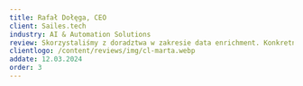 ```yaml
---
title: Rafał Dołęga, CEO
client: Sailes.tech
industry: AI & Automation Solutions
review: Skorzystaliśmy z doradztwa w zakresie data enrichment. Konkretna wiedza, którą od razu zastosowaliśmy w praktyce.
clientlogo: /content/reviews/img/cl-marta.webp
addate: 12.03.2024
order: 3
---
```


